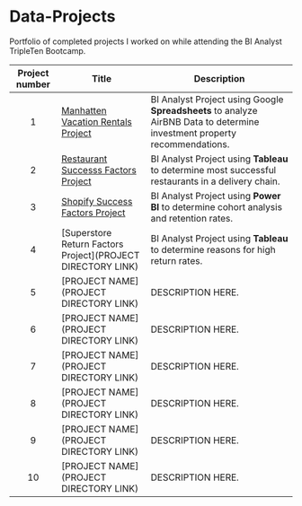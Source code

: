 # Data-Projects


Portfolio of completed projects I worked on while attending the BI Analyst TripleTen Bootcamp.

| Project number | Title | Description |
| :-----------: | ----------- |----------- |
| 1 | [Manhatten Vacation Rentals Project](https://github.com/MonicaCD510/Data-Projects/tree/main/Manhatten%20Vacation%20Rentals%20Project) | BI Analyst Project using Google **Spreadsheets** to analyze AirBNB Data to determine investment property recommendations. |
| 2 | [Restaurant Successs Factors Project](https://github.com/MonicaCD510/Data-Projects/tree/main/Restaurant%20Success%20Factors%20Project) | BI Analyst Project using **Tableau** to determine most successful restaurants in a delivery chain. |
| 3 | [Shopify Success Factors Project](https://github.com/MonicaCD510/Data-Projects/tree/main/Shopify%20Success%20Factors%20Project) | BI Analyst Project using **Power BI** to determine cohort analysis and retention rates. |
| 4 | [Superstore Return Factors Project](PROJECT DIRECTORY LINK) | BI Analyst Project using **Tableau** to determine reasons for high return rates. |
| 5 | [PROJECT NAME](PROJECT DIRECTORY LINK) | DESCRIPTION HERE. |
| 6 | [PROJECT NAME](PROJECT DIRECTORY LINK) | DESCRIPTION HERE. |
| 7 | [PROJECT NAME](PROJECT DIRECTORY LINK) | DESCRIPTION HERE. |
| 8 | [PROJECT NAME](PROJECT DIRECTORY LINK) | DESCRIPTION HERE. |
| 9 | [PROJECT NAME](PROJECT DIRECTORY LINK) | DESCRIPTION HERE. |
| 10| [PROJECT NAME](PROJECT DIRECTORY LINK) | DESCRIPTION HERE. |

